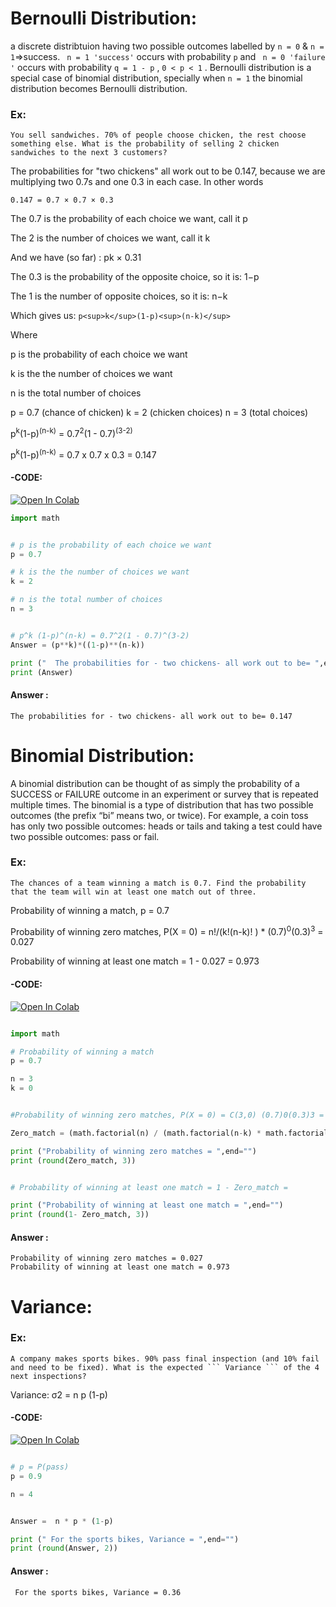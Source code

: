 

# Bernoulli Distribution:


a discrete distribtuion having two possible outcomes labelled by ``` n = 0 ``` & ``` n = 1 ```=>success. ``` n = 1 'success'``` occurs with probability ``` p ``` and ``` n = 0 'failure '``` occurs with probability ``` q = 1 - p ``` , ``` 0 < p < 1 ``` . Bernoulli distribution is a special case of binomial distribution, specially when ``` n = 1 ``` the binomial distribution becomes Bernoulli distribution.


### Ex:

```
You sell sandwiches. 70% of people choose chicken, the rest choose something else. What is the probability of selling 2 chicken sandwiches to the next 3 customers?
```

The probabilities for "two chickens" all work out to be 0.147, because we are multiplying two 0.7s and one 0.3 in each case. In other words

``` 0.147 = 0.7 × 0.7 × 0.3 ```

The 0.7 is the probability of each choice we want, call it p

The 2 is the number of choices we want, call it k

And we have (so far) : pk × 0.31

The 0.3 is the probability of the opposite choice, so it is: 1−p

The 1 is the number of opposite choices, so it is: n−k

Which gives us: ``` p<sup>k</sup>(1-p)<sup>(n-k)</sup> ```

Where

p is the probability of each choice we want

k is the the number of choices we want

n is the total number of choices

p = 0.7 (chance of chicken)
k = 2 (chicken choices)
n = 3 (total choices)

p<sup>k</sup>(1-p)<sup>(n-k)</sup> = 0.7<sup>2</sup>(1 - 0.7)<sup>(3-2)</sup>

p<sup>k</sup>(1-p)<sup>(n-k)</sup>  = 0.7 x 0.7 x 0.3 = 0.147

#### -CODE:
[![Open In Colab](https://colab.research.google.com/assets/colab-badge.svg)](https://colab.research.google.com/drive/1DJd2KOTW-KooQS-_8xDHL7RJ7DS0ub2T#scrollTo=7WCI3T5eu9Qg&line=3&uniqifier=1)


``` python
import math


# p is the probability of each choice we want
p = 0.7

# k is the the number of choices we want
k = 2

# n is the total number of choices
n = 3


# p^k (1-p)^(n-k) = 0.7^2(1 - 0.7)^(3-2)
Answer = (p**k)*((1-p)**(n-k))

print ("  The probabilities for - two chickens- all work out to be= ",end="")
print (Answer)

``` 

#### Answer :
``` 
The probabilities for - two chickens- all work out to be= 0.147

``` 



# Binomial Distribution:

A binomial distribution can be thought of as simply the probability of a SUCCESS or FAILURE outcome in an experiment or survey that is repeated multiple times. The binomial is a type of distribution that has two possible outcomes (the prefix “bi” means two, or twice). For example, a coin toss has only two possible outcomes: heads or tails and taking a test could have two possible outcomes: pass or fail. 

### Ex:

```
The chances of a team winning a match is 0.7. Find the probability that the team will win at least one match out of three.
```
Probability of winning a match, p = 0.7


Probability of winning zero matches, P(X = 0) = n!/(k!(n-k)! ) * (0.7)<sup>0</sup>(0.3)<sup>3</sup> = 0.027

Probability of winning at least one match = 1 - 0.027 = 0.973

#### -CODE:
[![Open In Colab](https://colab.research.google.com/assets/colab-badge.svg)](https://colab.research.google.com/drive/1DJd2KOTW-KooQS-_8xDHL7RJ7DS0ub2T#scrollTo=4TFuA_7Q9LpV&line=23&uniqifier=1)


``` python

import math

# Probability of winning a match
p = 0.7

n = 3
k = 0


#Probability of winning zero matches, P(X = 0) = C(3,0) (0.7)0(0.3)3 = 0.027

Zero_match = (math.factorial(n) / (math.factorial(n-k) * math.factorial(k))) * ((p**k)*((1-p)**(n-k)))

print ("Probability of winning zero matches = ",end="")
print (round(Zero_match, 3))


# Probability of winning at least one match = 1 - Zero_match = 

print ("Probability of winning at least one match = ",end="")
print (round(1- Zero_match, 3))

``` 

#### Answer :
``` 
Probability of winning zero matches = 0.027
Probability of winning at least one match = 0.973

``` 

# Variance:

### Ex:

```
A company makes sports bikes. 90% pass final inspection (and 10% fail and need to be fixed). What is the expected ``` Variance ``` of the 4 next inspections?
```
Variance: σ2 = n p (1-p)

#### -CODE:
[![Open In Colab](https://colab.research.google.com/assets/colab-badge.svg)](https://colab.research.google.com/drive/1DJd2KOTW-KooQS-_8xDHL7RJ7DS0ub2T#scrollTo=1Zdov-7f6Ygu&line=12&uniqifier=1)


``` python

# p = P(pass)
p = 0.9

n = 4


Answer =  n * p * (1-p)

print (" For the sports bikes, Variance = ",end="")
print (round(Answer, 2))

``` 

#### Answer :
``` 
 For the sports bikes, Variance = 0.36

``` 

